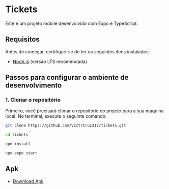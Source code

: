 # Tickets

Este é um projeto mobile desenvolvido com Expo e TypeScript.

## Requisitos

Antes de começar, certifique-se de ter os seguintes itens instalados:

- [Node.js](https://nodejs.org/en/download/) (versão LTS recomendada)

## Passos para configurar o ambiente de desenvolvimento

### 1. Clonar o repositório

Primeiro, você precisará clonar o repositório do projeto para a sua máquina local. No terminal, execute o seguinte comando:

```bash
git clone https://github.com/VictrCruz312/tickets.git

cd tickets

npm install

npx expo start
```

## Apk
- [Download Apk](https://expo.dev/artifacts/eas/9HVYzpoGyzKsEZCH1tqQEy.apk)